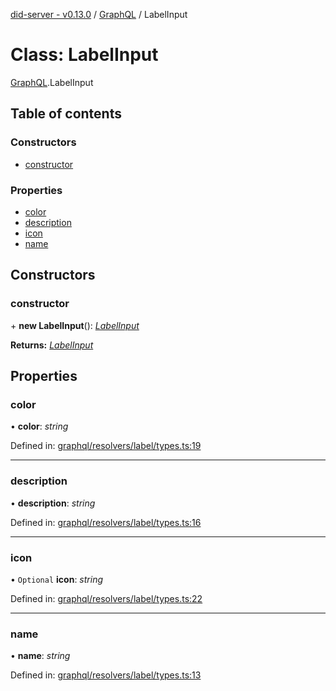 [did-server - v0.13.0](../README.md) / [GraphQL](../modules/graphql.md) / LabelInput

# Class: LabelInput

[GraphQL](../modules/graphql.md).LabelInput

## Table of contents

### Constructors

- [constructor](graphql.labelinput.md#constructor)

### Properties

- [color](graphql.labelinput.md#color)
- [description](graphql.labelinput.md#description)
- [icon](graphql.labelinput.md#icon)
- [name](graphql.labelinput.md#name)

## Constructors

### constructor

\+ **new LabelInput**(): [*LabelInput*](graphql.labelinput.md)

**Returns:** [*LabelInput*](graphql.labelinput.md)

## Properties

### color

• **color**: *string*

Defined in: [graphql/resolvers/label/types.ts:19](https://github.com/Puzzlepart/did/blob/dev/server/graphql/resolvers/label/types.ts#L19)

___

### description

• **description**: *string*

Defined in: [graphql/resolvers/label/types.ts:16](https://github.com/Puzzlepart/did/blob/dev/server/graphql/resolvers/label/types.ts#L16)

___

### icon

• `Optional` **icon**: *string*

Defined in: [graphql/resolvers/label/types.ts:22](https://github.com/Puzzlepart/did/blob/dev/server/graphql/resolvers/label/types.ts#L22)

___

### name

• **name**: *string*

Defined in: [graphql/resolvers/label/types.ts:13](https://github.com/Puzzlepart/did/blob/dev/server/graphql/resolvers/label/types.ts#L13)
